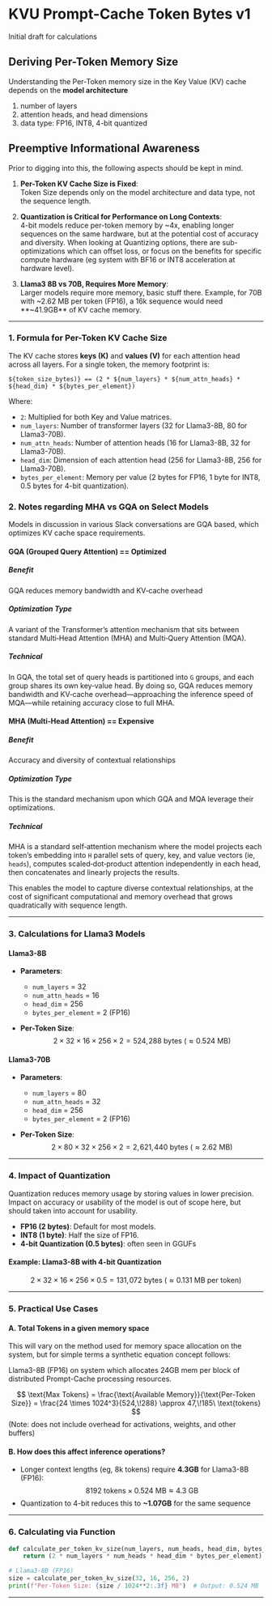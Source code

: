 #   KVU Prompt-Cache Token Bytes v1
Initial draft for calculations

## Deriving **Per-Token Memory Size**
Understanding the Per-Token memory size in the Key Value (KV) cache depends on the **model architecture**
1. number of layers
2. attention heads, and head dimensions
3. data type: FP16, INT8, 4-bit quantized 


## Preemptive Informational Awareness
Prior to digging into this, the following aspects should be kept in mind.

1. **Per-Token KV Cache Size is Fixed**:  
   Token Size depends only on the model architecture and data type, not the sequence length.
   
2. **Quantization is Critical for Performance on Long Contexts**:  
   4-bit models reduce per-token memory by ~4x, enabling longer sequences on the same hardware, but at the potential cost of accuracy and diversity. When looking at Quantizing options, there are sub-optimizations which can offset loss, or focus on the benefits for specific compute hardware (eg system with BF16 or INT8 acceleration at hardware level).

3. **Llama3 8B vs 70B, Requires More Memory**:  
   Larger models require more memory, basic stuff there. Example, for 70B with ~2.62 MB per token (FP16), a 16k sequence would need **~41.9GB** of KV cache memory.

---

### **1. Formula for Per-Token KV Cache Size**
The KV cache stores **keys (K)** and **values (V)** for each attention head across all layers. For a single token, the memory footprint is:

```
${token_size_bytes)} == (2 * ${num_layers} * ${num_attn_heads} * ${head_dim} * ${bytes_per_element})
```

Where:
- `2`: Multiplied for both Key and Value matrices.
- `num_layers`: Number of transformer layers (32 for Llama3-8B, 80 for Llama3-70B).
- `num_attn_heads`: Number of attention heads (16 for Llama3-8B, 32 for Llama3-70B).
- `head_dim`: Dimension of each attention head (256 for Llama3-8B, 256 for Llama3-70B).
- `bytes_per_element`: Memory per value (2 bytes for FP16, 1 byte for INT8, 0.5 bytes for 4-bit quantization).

### **2. Notes regarding MHA vs GQA on Select Models**
Models in discussion in various Slack conversations are GQA based, which optimizes KV cache space requirements.

#### GQA (Grouped Query Attention) == Optimized

##### Benefit
GQA reduces memory bandwidth and KV‑cache overhead
        
##### Optimization Type
A variant of the Transformer’s attention mechanism that sits between standard Multi‑Head Attention (MHA) and Multi‑Query Attention (MQA). 
      
##### Technical
In GQA, the total set of query heads is partitioned into `G` groups, and each group shares its own key‐value head. By doing so, GQA reduces memory bandwidth and KV‑cache overhead—approaching the inference speed of MQA—while retaining accuracy close to full MHA.

#### MHA (Multi‑Head Attention) == Expensive

##### Benefit
Accuracy and diversity of contextual relationships

##### Optimization Type
This is the standard mechanism upon which GQA and MQA leverage their optimizations.

##### Technical
MHA is a standard self‑attention mechanism where the model projects each token’s embedding into `H` parallel sets of query, key, and value vectors (ie, `heads`), computes scaled‑dot‑product attention independently in each head, then concatenates and linearly projects the results. 

This enables the model to capture diverse contextual relationships, at the cost of significant computational and memory overhead that grows quadratically with sequence length. 

---

### **3. Calculations for Llama3 Models**
#### **Llama3-8B**
- **Parameters**:
  - `num_layers` = 32
  - `num_attn_heads` = 16
  - `head_dim` = 256
  - `bytes_per_element` = 2 (FP16)

- **Per-Token Size**:
  $$
  2 \times 32 \times 16 \times 256 \times 2 = 524,\!288\ \text{bytes} \ (\approx 0.524\ \text{MB})
  $$

#### **Llama3-70B**
- **Parameters**:
  - `num_layers` = 80
  - `num_attn_heads` = 32
  - `head_dim` = 256
  - `bytes_per_element` = 2 (FP16)

- **Per-Token Size**:
  $$
  2 \times 80 \times 32 \times 256 \times 2 = 2,\!621,\!440\ \text{bytes} \ (\approx 2.62\ \text{MB})
  $$

---

### **4. Impact of Quantization**
Quantization reduces memory usage by storing values in lower precision. Impact on accuracy or usability of the model is out of scope here, but should taken into account for usability.

- **FP16 (2 bytes)**: Default for most models.
- **INT8 (1 byte)**: Half the size of FP16.
- **4-bit Quantization (0.5 bytes)**: often seen in GGUFs

#### Example: Llama3-8B with 4-bit Quantization
$$
  2 \times 32 \times 16 \times 256 \times 0.5 = 131,\!072\ \text{bytes} \ (\approx 0.131\ \text{MB per token})
$$

---

### **5. Practical Use Cases**
#### **A. Total Tokens in a given memory space**
This will vary on the method used for memory space allocation on the system, but for simple terms a synthetic equation concept follows:



Llama3-8B (FP16) on system which allocates 24GB mem per block of distributed Prompt-Cache processing resources.

$$
  \text{Max Tokens} = \frac{\text{Available Memory}}{\text{Per-Token Size}} = \frac{24 \times 1024^3}{524,\!288} \approx 47,\!185\ \text{tokens}
$$
(Note: does not include overhead for activations, weights, and other buffers)

#### **B. How does this affect inference operations?**
- Longer context lengths (eg, 8k tokens) require **4.3GB** for Llama3-8B (FP16):  
  $$
  8192\ \text{tokens} \times 0.524\ \text{MB} \approx 4.3\ \text{GB}
  $$
- Quantization to 4-bit reduces this to **~1.07GB** for the same sequence

---

### **6. Calculating via Function**
```python
def calculate_per_token_kv_size(num_layers, num_heads, head_dim, bytes_per_element):
    return (2 * num_layers * num_heads * head_dim * bytes_per_element)

# Llama3-8B (FP16)
size = calculate_per_token_kv_size(32, 16, 256, 2)
print(f"Per-Token Size: {size / 1024**2:.3f} MB")  # Output: 0.524 MB
```

---
